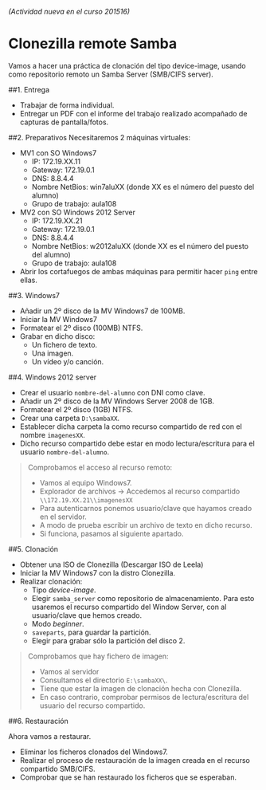 *(Actividad nueva en el curso 201516)*

# Clonezilla remote Samba

Vamos a hacer una práctica de clonación del tipo device-image, usando
como repositorio remoto un Samba Server (SMB/CIFS server).

##1. Entrega

* Trabajar de forma individual.
* Entregar un PDF con el informe del trabajo realizado acompañado de capturas
de pantalla/fotos.

##2. Preparativos
Necesitaremos 2 máquinas virtuales:
* MV1 con SO Windows7
    * IP: 172.19.XX.11
    * Gateway: 172.19.0.1
    * DNS: 8.8.4.4
    * Nombre NetBios: win7aluXX (donde XX es el número del puesto del alumno)
    * Grupo de trabajo: aula108
* MV2 con SO Windows 2012 Server
    * IP: 172.19.XX.21
    * Gateway: 172.19.0.1
    * DNS: 8.8.4.4
    * Nombre NetBios: w2012aluXX (donde XX es el número del puesto del alumno)
    * Grupo de trabajo: aula108
* Abrir los cortafuegos de ambas máquinas para permitir hacer `ping` entre ellas.

##3. Windows7
* Añadir un 2º disco de la MV Windows7 de 100MB.
* Iniciar la MV Windows7
* Formatear el 2º disco (100MB) NTFS.
* Grabar en dicho disco:
    * Un fichero de texto.
    * Una imagen.
    * Un vídeo y/o canción.

##4. Windows 2012 server
* Crear el usuario `nombre-del-alumno` con DNI como clave.
* Añadir un 2º disco de la MV Windows Server 2008 de 1GB.
* Formatear el 2º disco (1GB) NTFS.
* Crear una carpeta `D:\sambaXX`.
* Establecer dicha carpeta la como recurso compartido de red con el nombre `imagenesXX`.
* Dicho recurso compartido debe estar en modo lectura/escritura para el usuario `nombre-del-alumno`.

> Comprobamos el acceso al recurso remoto:
> * Vamos al equipo Windows7.
> * Explorador de archivos -> Accedemos al recurso compartido `\\172.19.XX.21\\imagenesXX`
> * Para autenticarnos ponemos usuario/clave que hayamos creado en el servidor.
> * A modo de prueba escribir un archivo de texto en dicho recurso.
> * Si funciona, pasamos al siguiente apartado.

##5. Clonación
* Obtener una ISO de Clonezilla (Descargar ISO de Leela)
* Iniciar la MV Windows7 con la distro Clonezilla.
* Realizar clonación:
    * Tipo *device-image*.
    * Elegir `samba_server` como repositorio de almacenamiento. Para esto usaremos el recurso
    compartido del Window Server, con al usuario/clave que hemos creado.
    * Modo *beginner*.
    * `saveparts`, para guardar la partición.
    * Elegir para grabar sólo la partición del disco 2.

> Comprobamos que hay fichero de imagen:
> * Vamos al servidor
> * Consultamos el directorio `E:\sambaXX\`.
> * Tiene que estar la imagen de clonación hecha con Clonezilla.
> * En caso contrario, comprobar permisos de lectura/escritura del usuario del recurso compartido.

##6. Restauración

Ahora vamos a restaurar.
* Eliminar los ficheros clonados del Windows7.
* Realizar el proceso de restauración de la imagen creada en el recurso compartido SMB/CIFS.
* Comprobar que se han restaurado los ficheros que se esperaban.
